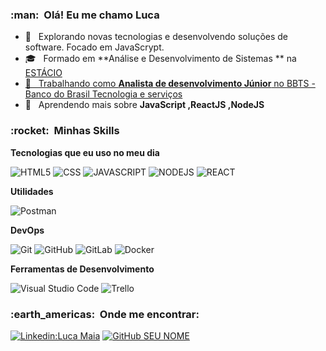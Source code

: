 
<h3> :man: &nbsp;Olá! Eu me chamo Luca 
</h3>



- 🤔 &nbsp; Explorando novas tecnologias e desenvolvendo soluções de software. Focado em JavaScrypt.
- 🎓 &nbsp; Formado em **Análise e Desenvolvimento de Sistemas ** na <a href="https://estacio.br/">ESTÁCIO
- 💼 &nbsp; Trabalhando como **Analista de desenvolvimento Júnior** no <a href="https://www.gov.br/mec/pt-br">BBTS - Banco do Brasil Tecnologia e serviços</a>
- 🌱 &nbsp; Aprendendo mais sobre **JavaScript ,ReactJS ,NodeJS**



<h3> :rocket: &nbsp;Minhas Skills </h3>



**Tecnologias que eu uso no meu dia**



![HTML5](https://img.shields.io/badge/-HTML5-333333?style=flat&logo=HTML5)
![CSS](https://img.shields.io/badge/-CSS-333333?style=flat&logo=CSS3&logoColor=1572B6)
![JAVASCRIPT](https://img.shields.io/badge/Javascript-333333?style=flat&logo=JAVASCRIPT)
![NODEJS](https://img.shields.io/badge/nodejs-333333?style=flat&logo=NODEJS)
![REACT](https://img.shields.io/badge/react-333333?style=flat&logo=REACT)




**Utilidades**


![Postman](https://img.shields.io/badge/-Postman-333333?style=flat&logo=postman)



**DevOps**

![Git](https://img.shields.io/badge/-Git-333333?style=flat&logo=git)
![GitHub](https://img.shields.io/badge/-GitHub-333333?style=flat&logo=github)
![GitLab](https://img.shields.io/badge/GitLab-333333?style=flat&logo=gitlab)
![Docker](https://img.shields.io/badge/-Docker-333333?style=flat&logo=docker)


**Ferramentas de Desenvolvimento**

![Visual Studio Code](https://img.shields.io/badge/-Visual%20Studio%20Code-333333?style=flat&logo=visual-studio-code&logoColor=007ACC)
![Trello](https://img.shields.io/badge/-Trello-333333?style=flat&logo=trello&logoColor=007ACC)

<h3> :earth_americas: &nbsp;Onde me encontrar: </h3>

[![Linkedin:Luca Maia](https://img.shields.io/badge/-LM-blue?style=flat-square&logo=Linkedin&logoColor=white&link=LINK-DO-SEU-LINKEDIN)](https://www.linkedin.com/in/luca-maia-6a06581a9/)
[![GitHub SEU NOME]( https://img.shields.io/github/followers/walissonssousa?label=follow&style=social)](https://github.com/LucaMaia)
